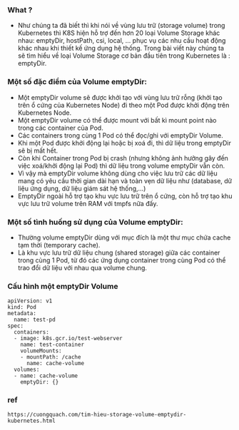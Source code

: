 ### What ?
- Như chúng ta đã biết thì khi nói về vùng lưu trữ (storage volume) trong Kubernetes thì K8S hiện hỗ trợ đến hơn 20 loại Volume Storage khác nhau: emptyDir, hostPath, csi, local, … phục vụ các nhu cầu hoạt động khác nhau khi thiết kế ứng dụng hệ thống. Trong bài viết này chúng ta sẽ tìm hiểu về loại Volume Storage cơ bản đầu tiên trong Kubernetes là : emptyDir.

### Một số đặc điểm của Volume emptyDir:
- Một emptyDir volume sẽ được khởi tạo với vùng lưu trữ rỗng (khởi tạo trên ổ cứng của Kubernetes Node) đi theo một Pod được khởi động trên Kubernetes Node.
- Một emptyDir volume có thể được mount với bất kì mount point nào trong các container của Pod.
- Các containers trong cùng 1 Pod có thể đọc/ghi với emptyDir Volume.
- Khi một Pod được khởi động lại hoặc bị xoá đi, thì dữ liệu trong emptyDir sẽ bị mất hết.
- Còn khi Container trong Pod bị crash (nhưng không ảnh hưởng gây đến việc xoá/khởi động lại Pod) thì dữ liệu trong volume emptyDir vẫn còn.
- Vì vậy mà emptyDir volume không dùng cho việc lưu trữ các dữ liệu mang có yêu cầu thời gian dài hạn và toàn vẹn dữ liệu như (database, dữ liệu ứng dụng, dữ liệu giám sát hệ thống,…)
- EmptyDir ngoài hỗ trợ tạo khu vực lưu trữ trên ổ cứng, còn hỗ trợ tạo khu vực lưu trữ volume trên RAM với tmpfs nữa đấy.

### Một số tình huống sử dụng của Volume emptyDir:
- Thường volume emptyDir dùng với mục đích là một thư mục chứa cache tạm thời (temporary cache).
- Là khu vực lưu trữ dữ liệu chung (shared storage) giữa các container trong cùng 1 Pod, từ đó các ứng dụng container trong cùng Pod có thể trao đổi dữ liệu với nhau qua volume chung.

### Cấu hình một emptyDir Volume
```
apiVersion: v1
kind: Pod
metadata:
  name: test-pd
spec:
  containers:
  - image: k8s.gcr.io/test-webserver
    name: test-container
    volumeMounts:
    - mountPath: /cache
      name: cache-volume
  volumes:
  - name: cache-volume
    emptyDir: {}
```

### ref
```
https://cuongquach.com/tim-hieu-storage-volume-emptydir-kubernetes.html
```